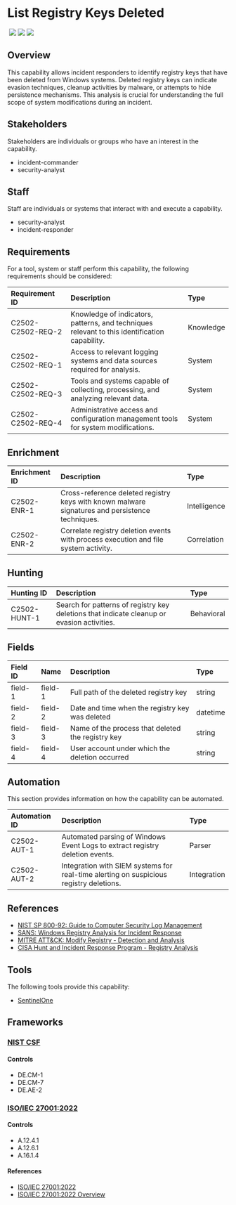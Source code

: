 # List Registry Keys Deleted
&nbsp;![](https://img.shields.io/badge/ID-C2502-blue)&nbsp;![](https://img.shields.io/badge/Phase-Identification_%28P0002%29-blue)&nbsp;![](https://img.shields.io/badge/Category-Configuration-blue)
## Overview
This capability allows incident responders to identify registry keys that have been deleted from Windows systems. Deleted registry keys can indicate evasion techniques, cleanup activities by malware, or attempts to hide persistence mechanisms. This analysis is crucial for understanding the full scope of system modifications during an incident.

## Stakeholders
Stakeholders are individuals or groups who have an interest in the capability.

- incident-commander
- security-analyst

## Staff
Staff are individuals or systems that interact with and execute a capability.

- security-analyst
- incident-responder

## Requirements
For a tool, system or staff perform this capability, the following requirements should be considered:

| Requirement ID | Description | Type |
| :--- | :--- | :--- |
| C2502-C2502-REQ-2 | Knowledge of indicators, patterns, and techniques relevant to this identification capability. | Knowledge|
| C2502-C2502-REQ-1 | Access to relevant logging systems and data sources required for analysis. | System|
| C2502-C2502-REQ-3 | Tools and systems capable of collecting, processing, and analyzing relevant data. | System|
| C2502-C2502-REQ-4 | Administrative access and configuration management tools for system modifications. | System|

## Enrichment
| Enrichment ID | Description | Type |
| :--- | :--- | :--- |
| C2502-ENR-1 | Cross-reference deleted registry keys with known malware signatures and persistence techniques. | Intelligence |
| C2502-ENR-2 | Correlate registry deletion events with process execution and file system activity. | Correlation |

## Hunting
| Hunting ID | Description | Type |
| :--- | :--- | :--- |
| C2502-HUNT-1 | Search for patterns of registry key deletions that indicate cleanup or evasion activities. | Behavioral |

## Fields
| Field ID | Name | Description | Type |
| :--- | :--- | :--- | :--- |
| field-1 | field-1 | Full path of the deleted registry key | string |
| field-2 | field-2 | Date and time when the registry key was deleted | datetime |
| field-3 | field-3 | Name of the process that deleted the registry key | string |
| field-4 | field-4 | User account under which the deletion occurred | string |

## Automation
This section provides information on how the capability can be automated.

| Automation ID | Description | Type |
| :--- | :--- | :--- |
| C2502-AUT-1 | Automated parsing of Windows Event Logs to extract registry deletion events. | Parser |
| C2502-AUT-2 | Integration with SIEM systems for real-time alerting on suspicious registry deletions. | Integration |

## References

- [NIST SP 800-92: Guide to Computer Security Log Management](https://csrc.nist.gov/publications/detail/sp/800-92/final)
- [SANS: Windows Registry Analysis for Incident Response](https://www.sans.org/white-papers/32949/)
- [MITRE ATT&CK: Modify Registry - Detection and Analysis](https://attack.mitre.org/techniques/T1112/)
- [CISA Hunt and Incident Response Program - Registry Analysis](https://www.cisa.gov/sites/default/files/publications/CISA_Hunt_and_Incident_Response_Program.pdf)
## Tools
The following tools provide this capability:

- [SentinelOne](../tool/sentinelone/C2502.md)

## Frameworks
### [NIST CSF](../frameworks/F0003.md)

#### Controls

- DE.CM-1 
- DE.CM-7 
- DE.AE-2 

### [ISO/IEC 27001:2022](../frameworks/F0002.md)

#### Controls

- A.12.4.1 
- A.12.6.1 
- A.16.1.4 

#### References

- [ISO/IEC 27001:2022](https://www.iso.org/standard/82875.html)
- [ISO/IEC 27001:2022 Overview](https://www.iso.org/isoiec-27001-information-security.html)